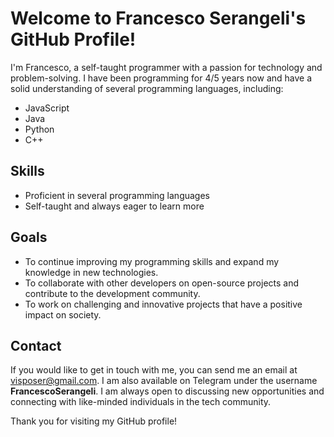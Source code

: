 # Welcome to Francesco Serangeli's GitHub Profile!

I'm Francesco, a self-taught programmer with a passion for technology and problem-solving. I have been programming for 4/5 years now and have a solid understanding of several programming languages, including:

- JavaScript
- Java
- Python
- C++

## Skills
- Proficient in several programming languages
- Self-taught and always eager to learn more

## Goals
- To continue improving my programming skills and expand my knowledge in new technologies.
- To collaborate with other developers on open-source projects and contribute to the development community.
- To work on challenging and innovative projects that have a positive impact on society.

## Contact
If you would like to get in touch with me, you can send me an email at [visposer@gmail.com](mailto:visposer@gmail.com). I am also available on Telegram under the username **FrancescoSerangeli**. I am always open to discussing new opportunities and connecting with like-minded individuals in the tech community.

Thank you for visiting my GitHub profile!
